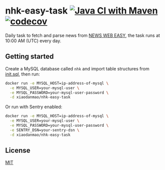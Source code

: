 # nhk-easy-task [![Java CI with Maven](https://github.com/nhk-news-web-easy/nhk-easy-task/actions/workflows/build.yml/badge.svg?branch=main)](https://github.com/nhk-news-web-easy/nhk-easy-task/actions/workflows/build.yml) [![codecov](https://codecov.io/gh/nhk-news-web-easy/nhk-easy-task/branch/main/graph/badge.svg?token=T5951LVNJG)](https://codecov.io/gh/nhk-news-web-easy/nhk-easy-task)

Daily task to fetch and parse news from [NEWS WEB EASY](https://www3.nhk.or.jp/news/easy/), the task runs at 10:00 AM (UTC) every day.

## Getting started
Create a MySQL database called `nhk` and import table structures from [init.sql](https://github.com/nhk-news-web-easy/nhk-easy-entity/blob/main/db/init.sql), then run:

```sh
docker run -e MYSQL_HOST=ip-address-of-mysql \
  -e MYSQL_USER=your-mysql-user \
  -e MYSQL_PASSWORD=your-mysql-user-password \
  -d xiaodanmao/nhk-easy-task
```

Or run with Sentry enabled:

```sh
docker run -e MYSQL_HOST=ip-address-of-mysql \
  -e MYSQL_USER=your-mysql-user \
  -e MYSQL_PASSWORD=your-mysql-user-password \
  -e SENTRY_DSN=your-sentry-dsn \
  -d xiaodanmao/nhk-easy-task
```

## License
[MIT](LICENSE)
